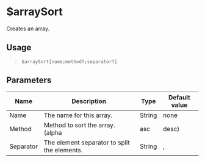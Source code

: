 # $arraySort
Creates an array.
## Usage
> `$arraySort[name;method?;separator?]`
## Parameters
|   Name    |                 Description                  |  Type  | Default value |
|-----------|----------------------------------------------|--------|---------------|
| Name      | The name for this array.                     | String | none          |
| Method    | Method to sort the array. (alpha|asc|desc)   | String | alpha         |
| Separator | The element separator to split the elements. | String | ,             |
